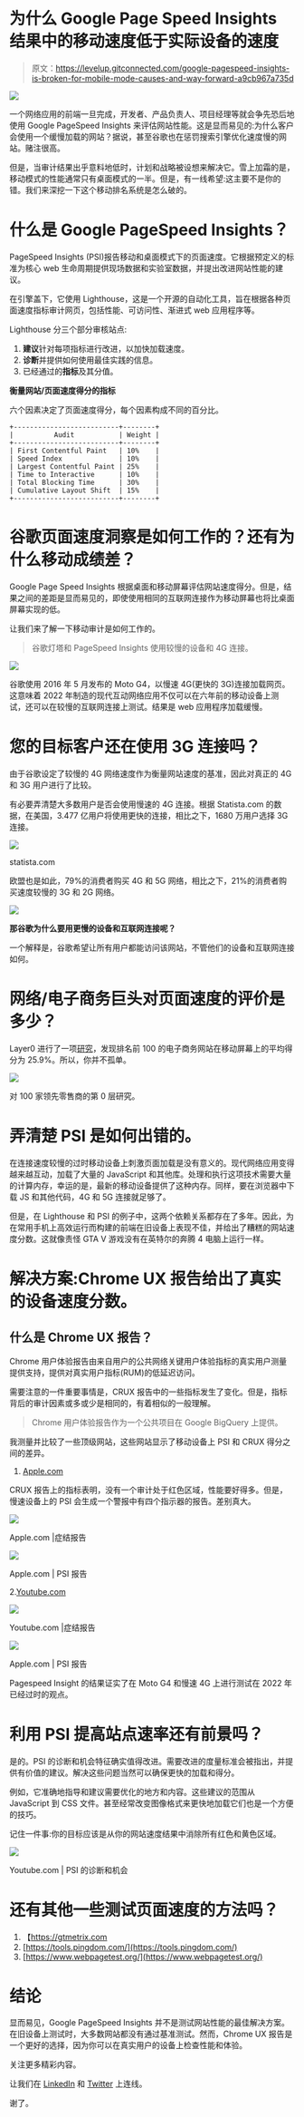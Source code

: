 # 为什么 Google Page Speed Insights 结果中的移动速度低于实际设备的速度

> 原文：<https://levelup.gitconnected.com/google-pagespeed-insights-is-broken-for-mobile-mode-causes-and-way-forward-a9cb967a735d>

![](img/c455a188ef12ca7b26458353336d3784.png)

一个网络应用的前端一旦完成，开发者、产品负责人、项目经理等就会争先恐后地使用 Google PageSpeed Insights 来评估网站性能。这是显而易见的:为什么客户会使用一个缓慢加载的网站？据说，甚至谷歌也在惩罚搜索引擎优化速度慢的网站。赌注很高。

但是，当审计结果出乎意料地低时，计划和战略被设想来解决它。雪上加霜的是，移动模式的性能通常只有桌面模式的一半。但是，有一线希望:这主要不是你的错。我们来深挖一下这个移动排名系统是怎么破的。

# **什么是 Google PageSpeed Insights？**

PageSpeed Insights (PSI)报告移动和桌面模式下的页面速度。它根据预定义的标准为核心 web 生命周期提供现场数据和实验室数据，并提出改进网站性能的建议。

在引擎盖下，它使用 Lighthouse，这是一个开源的自动化工具，旨在根据各种页面速度指标审计网页，包括性能、可访问性、渐进式 web 应用程序等。

Lighthouse 分三个部分审核站点:

1.  **建议**针对每项指标进行改进，以加快加载速度。
2.  **诊断**并提供如何使用最佳实践的信息。
3.  已经通过的**指标**及其分值。

**衡量网站/页面速度得分的指标**

六个因素决定了页面速度得分，每个因素构成不同的百分比。

```
+--------------------------+--------+
|          Audit           | Weight |
+--------------------------+--------+
| First Contentful Paint   | 10%    |
| Speed Index              | 10%    |
| Largest Contentful Paint | 25%    |
| Time to Interactive      | 10%    |
| Total Blocking Time      | 30%    |
| Cumulative Layout Shift  | 15%    |
+--------------------------+--------+
```

# **谷歌页面速度洞察是如何工作的？还有为什么移动成绩差？**

Google Page Speed Insights 根据桌面和移动屏幕评估网站速度得分。但是，结果之间的差距是显而易见的，即使使用相同的互联网连接作为移动屏幕也将比桌面屏幕实现的低。

让我们来了解一下移动审计是如何工作的。

> 谷歌灯塔和 PageSpeed Insights 使用较慢的设备和 4G 连接。

![](img/cdd0f8bd986218319ff56bc9eb684c9b.png)

谷歌使用 2016 年 5 月发布的 Moto G4，以慢速 4G(更快的 3G)连接加载网页。这意味着 2022 年制造的现代互动网络应用不仅可以在六年前的移动设备上测试，还可以在较慢的互联网连接上测试。结果是 web 应用程序加载缓慢。

# 您的目标客户还在使用 3G 连接吗？

由于谷歌设定了较慢的 4G 网络速度作为衡量网站速度的基准，因此对真正的 4G 和 3G 用户进行了比较。

有必要弄清楚大多数用户是否会使用慢速的 4G 连接。根据 Statista.com 的数据，在美国，3.477 亿用户将使用更快的连接，相比之下，1680 万用户选择 3G 连接。

![](img/fca43dbd26e5bd3befa5592c4d9c68da.png)

statista.com

欧盟也是如此，79%的消费者购买 4G 和 5G 网络，相比之下，21%的消费者购买速度较慢的 3G 和 2G 网络。

![](img/dc9923b4c6fc5750d77589c5bf5328ad.png)

**那谷歌为什么要用更慢的设备和互联网连接呢？**

一个解释是，谷歌希望让所有用户都能访问该网站，不管他们的设备和互联网连接如何。

# 网络/电子商务巨头对页面速度的评价是多少？

Layer0 进行了一项[研究](https://www.layer0.co/post/top-100-retailer-lighthouse-performance-score)，发现排名前 100 的电子商务网站在移动屏幕上的平均得分为 25.9%。所以，你并不孤单。

![](img/a4b630eddfd623f8049e589c537c421e.png)

对 100 家领先零售商的第 0 层研究。

# 弄清楚 PSI 是如何出错的。

在连接速度较慢的过时移动设备上刺激页面加载是没有意义的。现代网络应用变得越来越互动，加载了大量的 JavaScript 和其他库。处理和执行这项技术需要大量的计算内存，幸运的是，最新的移动设备提供了这种内存。同样，要在浏览器中下载 JS 和其他代码，4G 和 5G 连接就足够了。

但是，在 Lighthouse 和 PSI 的例子中，这两个依赖关系都存在了多年。因此，为在常用手机上高效运行而构建的前端在旧设备上表现不佳，并给出了糟糕的网站速度分数。这就像责怪 GTA V 游戏没有在英特尔的奔腾 4 电脑上运行一样。

# 解决方案:Chrome UX 报告给出了真实的设备速度分数。

## **什么是 Chrome UX 报告？**

Chrome 用户体验报告由来自用户的公共网络关键用户体验指标的真实用户测量提供支持，提供对真实用户指标(RUM)的低延迟访问。

需要注意的一件重要事情是，CRUX 报告中的一些指标发生了变化。但是，指标背后的审计因素或多或少是相同的，有着相似的一般理解。

> Chrome 用户体验报告作为一个公共项目在 Google BigQuery 上提供。

我测量并比较了一些顶级网站，这些网站显示了移动设备上 PSI 和 CRUX 得分之间的差异。

1.  [Apple.com](https://pagespeed.web.dev/report?url=https%3A%2F%2Fwww.apple.com%2F)

CRUX 报告上的指标表明，没有一个审计处于红色区域，性能要好得多。但是，慢速设备上的 PSI 会生成一个警报中有四个指示器的报告。差别真大。

![](img/8694765ca5972eb9f6eec3be9371ada1.png)

Apple.com |症结报告

![](img/3e068976cf47f92db131c3d558bac115.png)

Apple.com | PSI 报告

2.[Youtube.com](https://pagespeed.web.dev/report?url=https%3A%2F%2Fwww.youtube.com%2F)

![](img/0700e221b994ac70a2acd1f27e209f0d.png)

Youtube.com |症结报告

![](img/1a44c2e95d38170b7d80c617e03b6e00.png)

Apple.com | PSI 报告

Pagespeed Insight 的结果证实了在 Moto G4 和慢速 4G 上进行测试在 2022 年已经过时的观点。

# 利用 PSI 提高站点速率还有前景吗？

是的。PSI 的诊断和机会特征确实值得改进。需要改进的度量标准会被指出，并提供有价值的建议。解决这些问题当然可以确保更快的加载和得分。

例如，它准确地指导和建议需要优化的地方和内容。这些建议的范围从 JavaScript 到 CSS 文件。甚至经常改变图像格式来更快地加载它们也是一个方便的技巧。

记住一件事:你的目标应该是从你的网站速度结果中消除所有红色和黄色区域。

![](img/0872cca5f06bea689e0616e103ee64ab.png)

Youtube.com | PSI 的诊断和机会

# **还有其他一些测试页面速度的方法吗？**

1.  【https://gtmetrix.com 
2.  [https://tools.pingdom.com/](https://tools.pingdom.com/)
3.  [https://www.webpagetest.org/](https://www.webpagetest.org/)

# 结论

显而易见，Google PageSpeed Insights 并不是测试网站性能的最佳解决方案。在旧设备上测试时，大多数网站都没有通过基准测试。然而，Chrome UX 报告是一个更好的选择，因为你可以在真实用户的设备上检查性能和体验。

关注更多精彩内容。

让我们在 [LinkedIn](https://www.linkedin.com/in/thealiraza/) 和 [Twitter](https://twitter.com/nowaliraza) 上连线。

谢了。